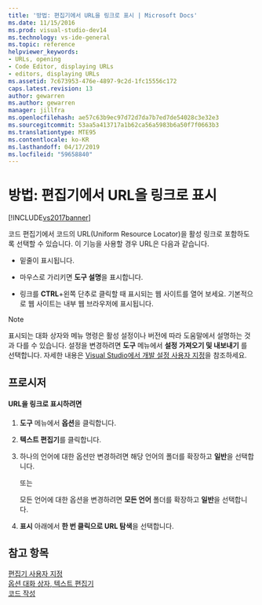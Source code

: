 ```yaml
---
title: '방법: 편집기에서 URL을 링크로 표시 | Microsoft Docs'
ms.date: 11/15/2016
ms.prod: visual-studio-dev14
ms.technology: vs-ide-general
ms.topic: reference
helpviewer_keywords:
- URLs, opening
- Code Editor, displaying URLs
- editors, displaying URLs
ms.assetid: 7c673953-476e-4897-9c2d-1fc15556c172
caps.latest.revision: 13
author: gewarren
ms.author: gewarren
manager: jillfra
ms.openlocfilehash: ae57c63b9ec97d72d7da7b7ed7de54028c3e32e3
ms.sourcegitcommit: 53aa5a413717a1b62ca56a5983b6a50f7f0663b3
ms.translationtype: MTE95
ms.contentlocale: ko-KR
ms.lasthandoff: 04/17/2019
ms.locfileid: "59658840"
---
```

# <a name="how-to-display-urls-as-links-in-the-editor"></a>방법: 편집기에서 URL을 링크로 표시
[!INCLUDE[vs2017banner](../../includes/vs2017banner.md)]

코드 편집기에서 코드의 URL(Uniform Resource Locator)을 활성 링크로 포함하도록 선택할 수 있습니다. 이 기능을 사용할 경우 URL은 다음과 같습니다.  
  
-   밑줄이 표시됩니다.  
  
-   마우스로 가리키면 **도구 설명**을 표시합니다.  
  
-   링크를 **CTRL**+왼쪽 단추로 클릭할 때 표시되는 웹 사이트를 열어 보세요. 기본적으로 웹 사이트는 내부 웹 브라우저에 표시됩니다.  
  
> [!NOTE]
>  표시되는 대화 상자와 메뉴 명령은 활성 설정이나 버전에 따라 도움말에서 설명하는 것과 다를 수 있습니다. 설정을 변경하려면 **도구** 메뉴에서 **설정 가져오기 및 내보내기** 를 선택합니다. 자세한 내용은 [Visual Studio에서 개발 설정 사용자 지정](http://msdn.microsoft.com/22c4debb-4e31-47a8-8f19-16f328d7dcd3)을 참조하세요.  
  
## <a name="procedure"></a>프로시저  
  
#### <a name="to-display-urls-as-links"></a>URL을 링크로 표시하려면  
  
1.  **도구** 메뉴에서 **옵션**을 클릭합니다.  
  
2.  **텍스트 편집기**를 클릭합니다.  
  
3.  하나의 언어에 대한 옵션만 변경하려면 해당 언어의 폴더를 확장하고 **일반**을 선택합니다.  
  
     또는  
  
     모든 언어에 대한 옵션을 변경하려면 **모든 언어** 폴더를 확장하고 **일반**을 선택합니다.  
  
4.  **표시** 아래에서 **한 번 클릭으로 URL 탐색**을 선택합니다.  
  
## <a name="see-also"></a>참고 항목  
 [편집기 사용자 지정](../../ide/customizing-the-editor.md)   
 [옵션 대화 상자, 텍스트 편집기](../../ide/reference/text-editor-options-dialog-box.md)   
 [코드 작성](../../ide/writing-code-in-the-code-and-text-editor.md)
